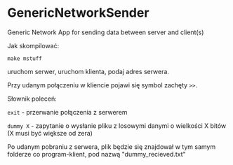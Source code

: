 # GenericNetworkSender
Generic Network App for sending data between server and client(s)



Jak skompilować:

```
make mstuff
```


uruchom serwer, uruchom klienta, podaj adres serwera.

Przy udanym połączeniu w kliencie pojawi się symbol zachęty ```>>```.

Słownik poleceń:

```exit``` - przerwanie połączenia z serwerem

```dummy X``` - zapytanie o wysłanie pliku z losowymi danymi o wielkości X bitów (X musi być większe od zera)

Po udanym pobraniu z serwera, plik będzie się znajdował w tym samym folderze co program-klient, pod nazwą "dummy_recieved.txt" 
